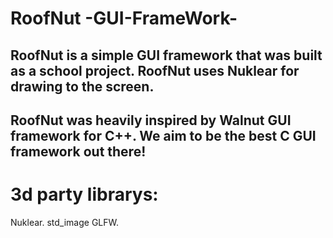 ﻿# RoofNut -GUI-FrameWork-
 RoofNut is a simple GUI framework that was built as a school project.
 RoofNut uses Nuklear for drawing to the screen.
 ---------------------------------------------------------
 RoofNut was heavily inspired by Walnut GUI framework for C++.
 We aim to be the best C GUI framework out there!
------------------------------------------------------------
# 3d party librarys:
Nuklear.
std_image
GLFW.

